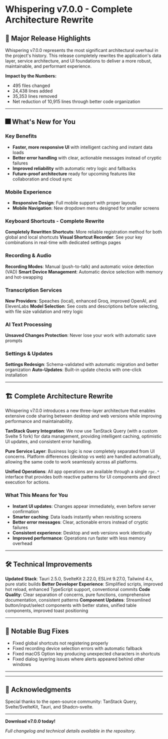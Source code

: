 # Whispering v7.0.0 - Complete Architecture Rewrite

## 🚀 Major Release Highlights

Whispering v7.0.0 represents the most significant architectural overhaul in the project's history. This release completely rewrites the application's data layer, service architecture, and UI foundations to deliver a more robust, maintainable, and performant experience.

**Impact by the Numbers:**
- 495 files changed
- 24,438 lines added
- 35,353 lines removed
- Net reduction of 10,915 lines through better code organization

---

## 🎆 **What's New for You**

### Key Benefits
- **Faster, more responsive UI** with intelligent caching and instant data loads
- **Better error handling** with clear, actionable messages instead of cryptic failures
- **Improved reliability** with automatic retry logic and fallbacks
- **Future-proof architecture** ready for upcoming features like collaboration and cloud sync

### Mobile Experience
- **Responsive Design**: Full mobile support with proper layouts
- **Mobile Navigation**: New dropdown menu designed for smaller screens

### Keyboard Shortcuts - Complete Rewrite

**Completely Rewritten Shortcuts**: More reliable registration method for both global and local shortcuts
**Visual Shortcut Recorder**: See your key combinations in real-time with dedicated settings pages

### Recording & Audio
**Recording Modes**: Manual (push-to-talk) and automatic voice detection (VAD)
**Smart Device Management**: Automatic device selection with memory and hot-swapping

### Transcription Services
**New Providers**: Speaches (local), enhanced Groq, improved OpenAI, and ElevenLabs
**Model Selection**: See costs and descriptions before selecting, with file size validation and retry logic

### AI Text Processing
**Unsaved Changes Protection**: Never lose your work with automatic save prompts

### Settings & Updates
**Settings Redesign**: Schema-validated with automatic migration and better organization
**Auto-Updates**: Built-in update checks with one-click installation

---

## 🏗️ **Complete Architecture Rewrite**

Whispering v7.0.0 introduces a new three-layer architecture that enables extensive code sharing between desktop and web versions while improving performance and maintainability.

**TanStack Query Integration**: We now use TanStack Query (with a custom Svelte 5 fork) for data management, providing intelligent caching, optimistic UI updates, and consistent error handling.

**Pure Service Layer**: Business logic is now completely separated from UI concerns. Platform differences (desktop vs web) are handled automatically, allowing the same code to work seamlessly across all platforms.

**Unified Operations**: All app operations are available through a single `rpc.*` interface that provides both reactive patterns for UI components and direct execution for actions.

### What This Means for You

- **Instant UI updates**: Changes appear immediately, even before server confirmation
- **Smarter caching**: Data loads instantly when revisiting screens  
- **Better error messages**: Clear, actionable errors instead of cryptic failures
- **Consistent experience**: Desktop and web versions work identically
- **Improved performance**: Operations run faster with less memory overhead

---

## 🛠️ **Technical Improvements**

**Updated Stack**: Tauri 2.5.0, SvelteKit 2.22.0, ESLint 9.27.0, Tailwind 4.x, pure static builds
**Better Developer Experience**: Simplified scripts, improved hot reload, enhanced TypeScript support, conventional commits
**Code Quality**: Clear separation of concerns, pure functions, comprehensive documentation, consistent patterns
**Component Updates**: Streamlined button/input/select components with better states, unified table components, improved toast positioning

---


## 🐛 **Notable Bug Fixes**

- Fixed global shortcuts not registering properly
- Fixed recording device selection errors with automatic fallback
- Fixed macOS Option key producing unexpected characters in shortcuts
- Fixed dialog layering issues where alerts appeared behind other windows

---



---

## 🙏 **Acknowledgments**

Special thanks to the open-source community: TanStack Query, Svelte/SvelteKit, Tauri, and Shadcn-svelte.

---

**Download v7.0.0 today!**

*Full changelog and technical details available in the repository.*